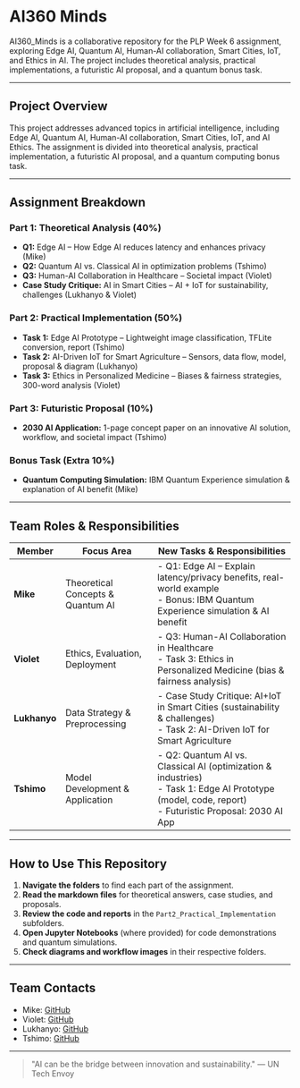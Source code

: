 # AI360 Minds

AI360_Minds is a collaborative repository for the PLP Week 6 assignment, exploring Edge AI, Quantum AI, Human-AI collaboration, Smart Cities, IoT, and Ethics in AI. The project includes theoretical analysis, practical implementations, a futuristic AI proposal, and a quantum bonus task.

---

## Project Overview

This project addresses advanced topics in artificial intelligence, including Edge AI, Quantum AI, Human-AI collaboration, Smart Cities, IoT, and AI Ethics. The assignment is divided into theoretical analysis, practical implementation, a futuristic AI proposal, and a quantum computing bonus task.

---

## Assignment Breakdown

### Part 1: Theoretical Analysis (40%)
- **Q1:** Edge AI – How Edge AI reduces latency and enhances privacy (Mike)
- **Q2:** Quantum AI vs. Classical AI in optimization problems (Tshimo)
- **Q3:** Human-AI Collaboration in Healthcare – Societal impact (Violet)
- **Case Study Critique:** AI in Smart Cities – AI + IoT for sustainability, challenges (Lukhanyo & Violet)

### Part 2: Practical Implementation (50%)
- **Task 1:** Edge AI Prototype – Lightweight image classification, TFLite conversion, report (Tshimo)
- **Task 2:** AI-Driven IoT for Smart Agriculture – Sensors, data flow, model, proposal & diagram (Lukhanyo)
- **Task 3:** Ethics in Personalized Medicine – Biases & fairness strategies, 300-word analysis (Violet)

### Part 3: Futuristic Proposal (10%)
- **2030 AI Application:** 1-page concept paper on an innovative AI solution, workflow, and societal impact (Tshimo)

### Bonus Task (Extra 10%)
- **Quantum Computing Simulation:** IBM Quantum Experience simulation & explanation of AI benefit (Mike)

---

## Team Roles & Responsibilities

| Member      | Focus Area                        | New Tasks & Responsibilities                                                                                                      |
|-------------|-----------------------------------|-----------------------------------------------------------------------------------------------------------------------------------|
| **Mike**    | Theoretical Concepts & Quantum AI | - Q1: Edge AI – Explain latency/privacy benefits, real-world example<br>- Bonus: IBM Quantum Experience simulation & AI benefit   |
| **Violet**  | Ethics, Evaluation, Deployment    | - Q3: Human-AI Collaboration in Healthcare<br>- Task 3: Ethics in Personalized Medicine (bias & fairness analysis)                |
| **Lukhanyo**| Data Strategy & Preprocessing     | - Case Study Critique: AI+IoT in Smart Cities (sustainability & challenges)<br>- Task 2: AI-Driven IoT for Smart Agriculture      |
| **Tshimo**  | Model Development & Application   | - Q2: Quantum AI vs. Classical AI (optimization & industries)<br>- Task 1: Edge AI Prototype (model, code, report)<br>- Futuristic Proposal: 2030 AI App |

---

## How to Use This Repository

1. **Navigate the folders** to find each part of the assignment.
2. **Read the markdown files** for theoretical answers, case studies, and proposals.
3. **Review the code and reports** in the `Part2_Practical_Implementation` subfolders.
4. **Open Jupyter Notebooks** (where provided) for code demonstrations and quantum simulations.
5. **Check diagrams and workflow images** in their respective folders.

---

## Team Contacts

- Mike: [GitHub](https://github.com/MykeShale)
- Violet: [GitHub](https://github.com/violetwanjiru)
- Lukhanyo: [GitHub](https://github.com/Luu-17)
- Tshimo: [GitHub](https://github.com/TshimoHlapane)

---

> "AI can be the bridge between innovation and sustainability." — UN Tech Envoy